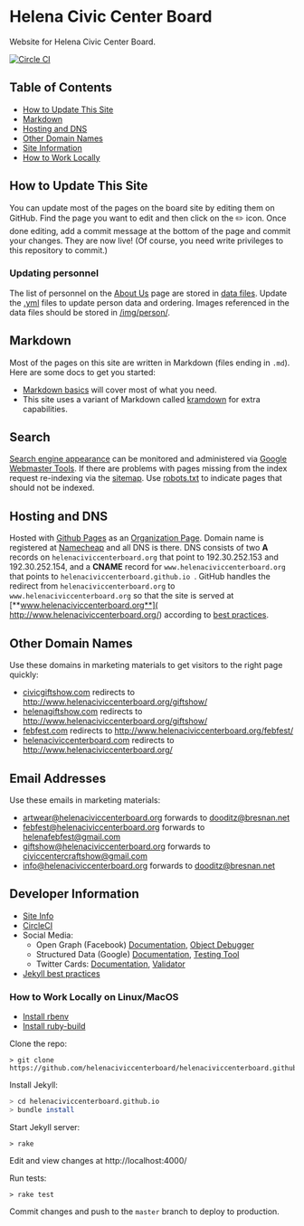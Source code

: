 # Helena Civic Center Board

Website for Helena Civic Center Board.

[![Circle CI](https://circleci.com/gh/helenaciviccenterboard/helenaciviccenterboard.github.io.svg?style=svg)](https://circleci.com/gh/helenaciviccenterboard/helenaciviccenterboard.github.io)

## Table of Contents

- [How to Update This Site](#how-to-update-this-site)
- [Markdown](#markdown)
- [Hosting and DNS](#hosting-and-dns)
- [Other Domain Names](#other-domain-names)
- [Site Information](#site-information)
- [How to Work Locally](#how-to-work-locally)

## How to Update This Site

You can update most of the pages on the board site by editing them on GitHub. Find the page you want to edit and then click on the :pencil2: icon. Once done editing, add a commit message at the bottom of the page and commit your changes. They are now live! (Of course, you need write privileges to this repository to commit.)

### Updating personnel

The list of personnel on the [About Us](http://www.helenaciviccenterboard.org/about/) page are stored in [data files](_data). Update the [.yml](https://en.wikipedia.org/wiki/YAML) files to update person data and ordering. Images referenced in the data files should be stored in [/img/person/](/img/person/).

## Markdown

Most of the pages on this site are written in Markdown (files ending in `.md`). Here are some docs to get you started:

- [Markdown basics](https://help.github.com/articles/markdown-basics/) will cover most of what you need.
- This site uses a variant of Markdown called [kramdown](http://kramdown.gettalong.org/quickref.html) for extra capabilities.

## Search

[Search engine appearance](https://www.google.com/?gws_rd=ssl#q=site:www.helenaciviccenterboard.org) can be monitored and administered via [Google Webmaster Tools](https://www.google.com/webmasters/). If there are problems with pages missing from the index request re-indexing via the [sitemap](http://www.helenaciviccenterboard.org/sitemap.xml). Use [robots.txt](http://www.helenaciviccenterboard.org/robots.txt) to indicate pages that should not be indexed.

## Hosting and DNS

Hosted with [Github Pages](https://pages.github.com/) as an [Organization Page](https://help.github.com/articles/user-organization-and-project-pages/#user--organization-pages). Domain name is registered at [Namecheap](https://www.namecheap.com/) and all DNS is there. DNS consists of two **A** records on `helenaciviccenterboard.org` that point to 192.30.252.153 and 192.30.252.154, and a **CNAME** record for `www.helenaciviccenterboard.org` that points to `helenaciviccenterboard.github.io
`. GitHub handles the redirect from `helenaciviccenterboard.org` to `www.helenaciviccenterboard.org` so that the site is served at [**www.helenaciviccenterboard.org**]( http://www.helenaciviccenterboard.org/) according to [best practices](https://help.github.com/articles/about-custom-domains-for-github-pages-sites/).

## Other Domain Names

Use these domains in marketing materials to get visitors to the right page quickly:

- [civicgiftshow.com](http://civicgiftshow.com/) redirects to http://www.helenaciviccenterboard.org/giftshow/
- [helenagiftshow.com](http://helenagiftshow.com/) redirects to http://www.helenaciviccenterboard.org/giftshow/
- [febfest.com](http://febfest.com/) redirects to http://www.helenaciviccenterboard.org/febfest/
- [helenaciviccenterboard.com](http://helenaciviccenterboard.com/) redirects to http://www.helenaciviccenterboard.org/

## Email Addresses

Use these emails in marketing materials:

- <artwear@helenaciviccenterboard.org> forwards to <dooditz@bresnan.net>
- <febfest@helenaciviccenterboard.org> forwards to <helenafebfest@gmail.com>
- <giftshow@helenaciviccenterboard.org> forwards to <civiccentercraftshow@gmail.com>
- <info@helenaciviccenterboard.org> forwards to <dooditz@bresnan.net>

## Developer Information

- [Site Info](http://www.helenaciviccenterboard.org/info)
- [CircleCI](https://circleci.com/gh/helenaciviccenterboard/www.helenaciviccenterboard.org)
- Social Media:
  - Open Graph (Facebook) [Documentation](https://developers.facebook.com/docs/sharing/webmasters), [Object Debugger](https://developers.facebook.com/tools/debug/)
  - Structured Data (Google) [Documentation](https://developers.google.com/structured-data/), [Testing Tool](https://developers.google.com/structured-data/testing-tool/)
  - Twitter Cards: [Documentation](https://dev.twitter.com/cards/overview), [Validator](https://cards-dev.twitter.com/validator)
- [Jekyll best practices](http://ben.balter.com/jekyll-style-guide/)

### How to Work Locally on Linux/MacOS

* [Install rbenv](https://github.com/rbenv/rbenv#installation)
* [Install ruby-build](https://github.com/rbenv/ruby-build#installation)

Clone the repo:
```
> git clone https://github.com/helenaciviccenterboard/helenaciviccenterboard.github.io.git
```

Install Jekyll:
```sh
> cd helenaciviccenterboard.github.io
> bundle install
```

Start Jekyll server:
```
> rake
```

Edit and view changes at http://localhost:4000/

Run tests:

```
> rake test
```

Commit changes and push to the `master` branch to deploy to production.
